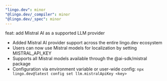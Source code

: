```yaml
---
"lingo.dev": minor
"@lingo.dev/_compiler": minor
"@lingo.dev/_spec": minor
---
```


feat: add Mistral AI as a supported LLM provider

- Added Mistral AI provider support across the entire lingo.dev ecosystem
- Users can now use Mistral models for localization by setting MISTRAL_API_KEY
- Supports all Mistral models available through the @ai-sdk/mistral package
- Configuration via environment variable or user-wide config: `npx lingo.dev@latest config set llm.mistralApiKey <key>`
